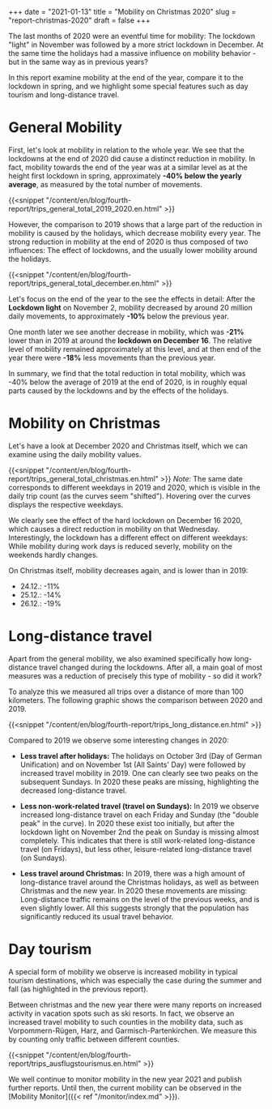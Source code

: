 +++
date = "2021-01-13"
title = "Mobility on Christmas 2020"
slug = "report-christmas-2020"
draft = false
+++

The last months of 2020 were an eventful time for mobility: The lockdown "light" in November was followed by a more strict lockdown in December. At the same time the holidays had a massive influence on mobility behavior - but in the same way as in previous years?

In this report examine mobility at the end of the year, compare it to the lockdown in spring, and we highlight some special features such as day tourism and long-distance travel.

# General Mobility

First, let's look at mobility in relation to the whole year. We see that the lockdowns at the end of 2020 did cause a distinct reduction in mobility. In fact, mobility towards the end of the year was at a similar level as at the height first lockdown in spring, approximately **-40% below the yearly average**, as measured by the total number of movements.

{{<snippet "/content/en/blog/fourth-report/trips_general_total_2019_2020.en.html" >}}

However, the comparison to 2019 shows that a large part of the reduction in mobility is caused by the holidays, which decrease mobility every year. The strong reduction in mobility at the end of 2020 is thus composed of two influences: The effect of lockdowns, and the usually lower mobility around the holidays.

{{<snippet "/content/en/blog/fourth-report/trips_general_total_december.en.html" >}}

Let's focus on the end of the year to the see the effects in detail: After the **Lockdown light** on November 2, mobility decreased by around 20 million daily movements, to approximately **-10%** below the previous year.

One month later we see another decrease in mobility, which was **-21%** lower than in 2019 at around the **lockdown on December 16**. The relative level of mobility remained approximately at this level, and at then end of the year there were **-18%** less movements than the previous year.

In summary, we find that the total reduction in total mobility, which was -40% below the average of 2019 at the end of 2020, is in roughly equal parts caused by the lockdowns and by the effects of the holidays.

# Mobility on Christmas

Let's have a look at December 2020 and Christmas itself, which we can examine using the daily mobility values.

{{<snippet "/content/en/blog/fourth-report/trips_general_total_christmas.en.html" >}}
*Note:* The same date corresponds to different weekdays in 2019 and 2020, which is visible in the daily trip count (as the curves seem "shifted"). Hovering over the curves displays the respective weekdays.

We clearly see the effect of the hard lockdown on December 16 2020, which causes a direct reduction in mobility on that Wednesday. Interestingly, the lockdown has a different effect on different weekdays: While mobility during work days is reduced severly, mobility on the weekends hardly changes.

On Christmas itself, mobility decreases again, and is lower than in 2019:

- 24.12.: -11%
- 25.12.: -14%
- 26.12.: -19%

# Long-distance travel

Apart from the general mobility, we also examined specifically how long-distance travel changed during the lockdowns. After all, a main goal of most measures was a reduction of precisely this type of mobility - so did it work?

To analyze this we measured all trips over a distance of more than 100 kilometers. The following graphic shows the comparison between 2020 and 2019.

{{<snippet "/content/en/blog/fourth-report/trips_long_distance.en.html" >}}

Compared to 2019 we observe some interesting changes in 2020:

- **Less travel after holidays:** The holidays on October 3rd (Day of German Unification) and on November 1st (All Saints' Day) were followed by increased travel mobility in 2019. One can clearly see two peaks on the subsequent Sundays. In 2020 these peaks are missing, highlighting the decreased long-distance travel.

- **Less non-work-related travel (travel on Sundays):** In 2019 we observe increased long-distance travel on each Friday and Sunday (the "double peak" in the curve). In 2020 these exist too initially, but after the lockdown light on November 2nd the peak on Sunday is missing almost completely. This indicates that there is still work-related long-distance travel (on Fridays), but less other, leisure-related long-distance travel (on Sundays).

- **Less travel around Christmas:** In 2019, there was a high amount of long-distance travel around the Christmas holidays, as well as between Christmas and the new year. In 2020 these movements are missing: Long-distance traffic remains on the level of the previous weeks, and is even slightly lower. All this suggests strongly that the population has significantly reduced its usual travel behavior.

# Day tourism

A special form of mobility we observe is increased mobility in typical tourism destinations, which was especially the case during the summer and fall (as highlighted in the previous report).

Between christmas and the new year there were many reports on increased activity in vacation spots such as ski resorts. In fact, we observe an increased travel mobility to such counties in the mobility data, such as Vorpommern-Rügen, Harz, and Garmisch-Partenkirchen. We measure this by counting only traffic between different counties.

{{<snippet "/content/en/blog/fourth-report/trips_ausflugstourismus.en.html" >}}

We well continue to monitor mobility in the new year 2021 and publish further reports. Until then, the current mobility can be observed in the [Mobility Monitor]({{< ref "/monitor/index.md" >}}).
